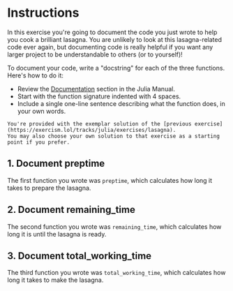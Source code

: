 # Instructions

In this exercise you're going to document the code you just wrote to help you cook a brilliant lasagna.
You are unlikely to look at this lasagna-related code ever again, but documenting code is really helpful if you want any larger project to be understandable to others (or to yourself)!

To document your code, write a "docstring" for each of the three functions. Here's how to do it:

- Review the [Documentation][doc] section in the Julia Manual.
- Start with the function signature indented with 4 spaces.
- Include a single one-line sentence describing what the function does, in your own words.

~~~~exercism/note
You're provided with the exemplar solution of the [previous exercise](https://exercism.lol/tracks/julia/exercises/lasagna).
You may also choose your own solution to that exercise as a starting point if you prefer.
~~~~

## 1. Document preptime

The first function you wrote was `preptime`, which calculates how long it takes to prepare the lasagna.

## 2. Document remaining_time

The second function you wrote was `remaining_time`, which calculates how long it is until the lasagna is ready.

## 3. Document total_working_time

The third function you wrote was `total_working_time`, which calculates how long it takes to make the lasagna.

[doc]: https://docs.julialang.org/en/v1/manual/documentation/

